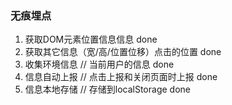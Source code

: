 ### 无痕埋点

1. 获取DOM元素位置信息信息 done
2. 获取其它信息（宽/高/位置位移）点击的位置 done
3. 收集环境信息 // 当前用户的信息 done
4. 信息自动上报 // 点击上报和关闭页面时上报 done
5. 信息本地存储 // 存储到localStorage done